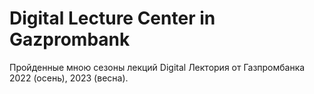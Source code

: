 # Digital Lecture Center in Gazprombank

Пройденные мною сезоны лекций Digital Лектория от Газпромбанка 2022 (осень), 2023 (весна).
